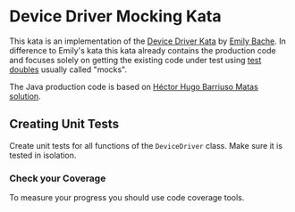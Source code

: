 # Device Driver Mocking Kata

This kata is an implementation of the [Device Driver Kata](https://github.com/emilybache/Device-Driver-Kata) by [Emily Bache](https://github.com/emilybache). In difference to Emily's kata this kata already contains the production code and focuses solely on getting the existing code under test using [test doubles](https://www.martinfowler.com/bliki/TestDouble.html) usually called "mocks".

The Java production code is based on [Héctor Hugo Barriuso Matas](https://github.com/hbarriuso) [solution](https://github.com/hbarriuso/Device-Driver-Kata).

## Creating Unit Tests

Create unit tests for all functions of the `DeviceDriver` class. Make sure it is tested in isolation.

### Check your Coverage

To measure your progress you should use code coverage tools.
